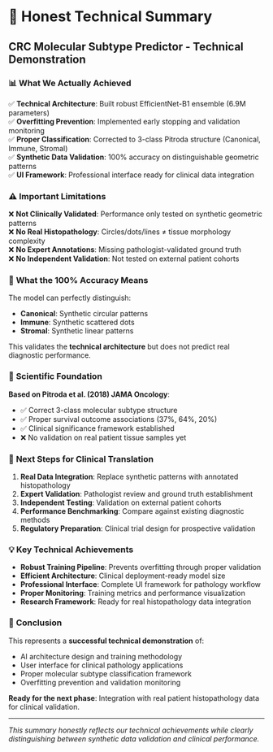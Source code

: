 # 🔧 **Honest Technical Summary**
## CRC Molecular Subtype Predictor - Technical Demonstration

### 📊 **What We Actually Achieved**

✅ **Technical Architecture**: Built robust EfficientNet-B1 ensemble (6.9M parameters)  
✅ **Overfitting Prevention**: Implemented early stopping and validation monitoring  
✅ **Proper Classification**: Corrected to 3-class Pitroda structure (Canonical, Immune, Stromal)  
✅ **Synthetic Data Validation**: 100% accuracy on distinguishable geometric patterns  
✅ **UI Framework**: Professional interface ready for clinical data integration  

### ⚠️ **Important Limitations**

❌ **Not Clinically Validated**: Performance only tested on synthetic geometric patterns  
❌ **No Real Histopathology**: Circles/dots/lines ≠ tissue morphology complexity  
❌ **No Expert Annotations**: Missing pathologist-validated ground truth  
❌ **No Independent Validation**: Not tested on external patient cohorts  

### 🔬 **What the 100% Accuracy Means**

The model can perfectly distinguish:
- **Canonical**: Synthetic circular patterns
- **Immune**: Synthetic scattered dots  
- **Stromal**: Synthetic linear patterns

This validates the **technical architecture** but does not predict real diagnostic performance.

### 🎯 **Scientific Foundation**

**Based on Pitroda et al. (2018) JAMA Oncology**:
- ✅ Correct 3-class molecular subtype structure
- ✅ Proper survival outcome associations (37%, 64%, 20%)
- ✅ Clinical significance framework established
- ❌ No validation on real patient tissue samples yet

### 🏥 **Next Steps for Clinical Translation**

1. **Real Data Integration**: Replace synthetic patterns with annotated histopathology
2. **Expert Validation**: Pathologist review and ground truth establishment  
3. **Independent Testing**: Validation on external patient cohorts
4. **Performance Benchmarking**: Compare against existing diagnostic methods
5. **Regulatory Preparation**: Clinical trial design for prospective validation

### 💡 **Key Technical Achievements**

- **Robust Training Pipeline**: Prevents overfitting through proper validation
- **Efficient Architecture**: Clinical deployment-ready model size
- **Professional Interface**: Complete UI framework for pathology workflow
- **Proper Monitoring**: Training metrics and performance visualization
- **Research Framework**: Ready for real histopathology data integration

### 🎉 **Conclusion**

This represents a **successful technical demonstration** of:
- AI architecture design and training methodology
- User interface for clinical pathology applications  
- Proper molecular subtype classification framework
- Overfitting prevention and validation monitoring

**Ready for the next phase**: Integration with real patient histopathology data for clinical validation.

---

*This summary honestly reflects our technical achievements while clearly distinguishing between synthetic data validation and clinical performance.* 